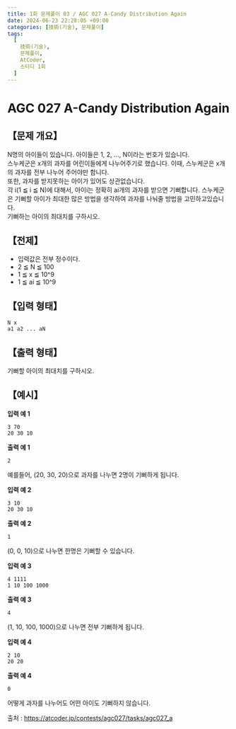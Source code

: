 ```yaml
---
title: 1회 문제풀이 03 / AGC 027 A-Candy Distribution Again
date: 2024-06-23 22:28:05 +09:00
categories: [技術(기술), 문제풀이]
tags:
  [
    技術(기술),
    문제풀이,
    AtCoder,
    스터디 1회
  ]
---
```

# AGC 027 A-Candy Distribution Again
## 【문제 개요】
N명의 아이들이 있습니다. 아이들은 1, 2, ..., N이라는 번호가 있습니다.<br>
스누케군은 x개의 과자를 어린이들에게 나누어주기로 했습니다. 이때, 스누케군은 x개의 과자를 전부 나누어 주어야만 합니다. <br>
또한, 과자를 받지못하는 아이가 있어도 상관없습니다.<br>
각 i(1 ≦ i ≦ N)에 대해서, 아이i는 정확히 ai개의 과자를 받으면 기뻐합니다. 스누케군은 기뻐할 아이가 최대한 많은 방법을 생각하여 과자를 나눠줄 방법을 고민하고있습니다.<br>
기뻐하는 아이의 최대치를 구하시오.

## 【전제】
- 입력값은 전부 정수이다.
- 2 ≦ N ≦ 100
- 1 ≦ x ≦ 10^9
- 1 ≦ ai ≦ 10^9

## 【입력 형태】
```
N x
a1 a2 ... aN
```

## 【출력 형태】
기뻐할 아이의 최대치를 구하시오.

## 【예시】

**입력 예 1**

```
3 70
20 30 10
```

**출력 예 1**

```
2
```
예를들어, (20, 30, 20)으로 과자를 나누면 2명이 기뻐하게 됩니다.

**입력 예 2**

```
3 10
20 30 10
```

**출력 예 2**

```
1
```
(0, 0, 10)으로 나누면 한명은 기뻐할 수 있습니다.

**입력 예 3**

```
4 1111
1 10 100 1000
```

**출력 예 3**

```
4
```
(1, 10, 100, 1000)으로 나누면 전부 기뻐하게 됩니다.


**입력 예 4**

```
2 10
20 20
```

**출력 예 4**

```
0
```
어떻게 과자를 나누어도 어떤 아이도 기뻐하지 않습니다.

출처 : <a href="https://atcoder.jp/contests/agc027/tasks/agc027_a">https://atcoder.jp/contests/agc027/tasks/agc027_a</a> 
